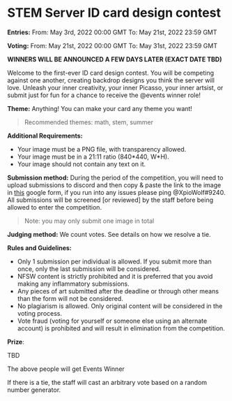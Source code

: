 # STEM Server ID card design contest

**Entries:** 
From: May 3rd, 2022 00:00 GMT 
To:   May 21st, 2022 23:59 GMT 

**Voting:** 
From: May 21st, 2022 00:00 GMT 
To:   May 31st, 2022 23:59 GMT

**WINNERS WILL BE ANNOUNCED A FEW DAYS LATER (EXACT DATE TBD)**

Welcome to the first-ever ID card design contest. You will be competing against one another, creating backdrop designs you think the server will love. Unleash your inner creativity, your inner Picasso, your inner artsist, or submit just for fun for a chance to receive the @events winner role! 

__Theme:__ Anything! You can make your card any theme you want!

> Recommended themes: math, stem, summer

__Additional Requirements:__

* Your image must be a PNG file, with transparency allowed.
* Your image must be in a 21:11 ratio (840\*440, W\*H).
* Your image should not contain any text on it.

__Submission method:__ During the period of the competition, you will need to upload submissions to discord and then copy & paste the link to the image in [this](https://forms.gle/yD2wfQHpWo4SmWncA) google form, if you run into any issues please ping @XpioWolf#9240. All submissions will be screened [or reviewed] by the staff before being allowed to enter the competition.

> Note: you may only submit one image in total

__Judging method:__ We count votes. See details on how we resolve a tie.

__Rules and Guidelines:__ 
- Only 1 submission per individual is allowed. If you submit more than once, only the last submission will be considered. 
- NFSW content is strictly prohibited and it is preferred that you avoid making any inflammatory submissions.
- Any pieces of art submitted after the deadline or through other means than the form will not be considered.
- No plagiarism is allowed. Only original content will be considered in the voting process.
- Vote fraud (voting for yourself or someone else using an alternate account) is prohibited and will result in elimination from the competition.

__Prize__:

TBD

The above people will get Events Winner

If there is a tie, the staff will cast an arbitrary vote based on a random number generator.